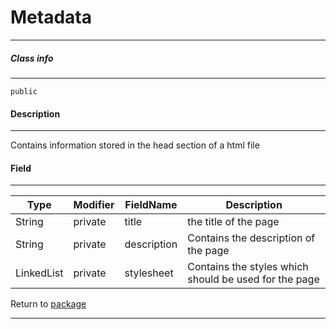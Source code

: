 # Metadata
---

##### Class info
---

`public`

#### Description
---

Contains information stored in the head section of a html file

#### Field
---
| Type | Modifier | FieldName | Description |
|---|---|---|---|
| String | private | title | the title of the page |
| String | private | description | Contains the description of the page |
| LinkedList<String> | private | stylesheet | Contains the styles which should be used for the page |

Return to [package](../Packages/website_page.md)

---
